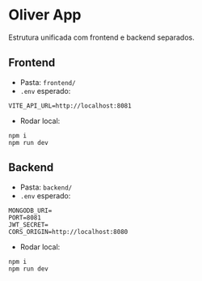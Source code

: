 # Oliver App

Estrutura unificada com frontend e backend separados.

## Frontend

- Pasta: `frontend/`
- `.env` esperado:
```
VITE_API_URL=http://localhost:8081
```
- Rodar local:
```
npm i
npm run dev
```

## Backend

- Pasta: `backend/`
- `.env` esperado:
```
MONGODB_URI=
PORT=8081
JWT_SECRET=
CORS_ORIGIN=http://localhost:8080
```
- Rodar local:
```
npm i
npm run dev
```
